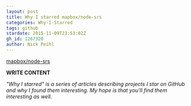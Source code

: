 ```yaml
---
layout: post
title: Why I starred mapbox/node-srs
categories: Why-I-Starred
tags: github
stardate: 2015-11-09T23:53:02Z
gh_id: 1267320
author: Nick Peihl
---
```


[mapbox/node-srs](https://github.com/mapbox/node-srs)

**WRITE CONTENT**

*"Why I starred" is a series of articles describing projects I star on GitHub and why I found them interesting. My hope is that you'll find them interesting as well.*

